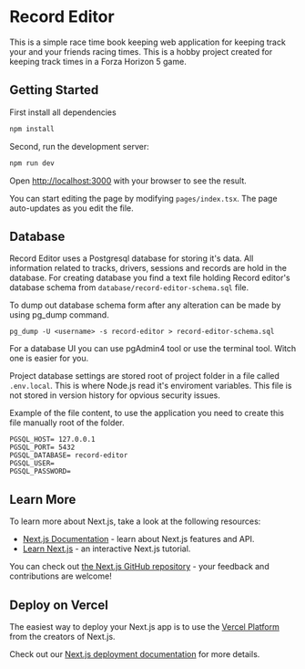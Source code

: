 # Record Editor

This is a simple race time book keeping web application for keeping track your and your friends racing times. This is a hobby project  created for keeping track times in a Forza Horizon 5 game.

## Getting Started

First install all dependencies

```bash
npm install
```

Second, run the development server:

```bash
npm run dev
```

Open [http://localhost:3000](http://localhost:3000) with your browser to see the result.

You can start editing the page by modifying `pages/index.tsx`. The page auto-updates as you edit the file.

## Database

Record Editor uses a Postgresql database for storing it's data. All information related to tracks, drivers, sessions and records are hold in the database. For creating database you find a text file holding Record editor's database schema from `database/record-editor-schema.sql` file.

To dump out database schema form after any alteration can be made by using pg_dump command.

`pg_dump -U <username> -s record-editor > record-editor-schema.sql`

For a database UI you can use pgAdmin4 tool or use the terminal tool. Witch one is easier for you.

Project database settings are stored root of project folder in a file called `.env.local`. This is where Node.js read it's enviroment variables. This file is not stored in version history for opvious security issues.

Example of the file content, to use the application you need to create this file manually root of the folder.

```
PGSQL_HOST= 127.0.0.1
PGSQL_PORT= 5432
PGSQL_DATABASE= record-editor
PGSQL_USER= 
PGSQL_PASSWORD= 
```

## Learn More 

To learn more about Next.js, take a look at the following resources:

- [Next.js Documentation](https://nextjs.org/docs) - learn about Next.js features and API.
- [Learn Next.js](https://nextjs.org/learn) - an interactive Next.js tutorial.

You can check out [the Next.js GitHub repository](https://github.com/vercel/next.js/) - your feedback and contributions are welcome!

## Deploy on Vercel

The easiest way to deploy your Next.js app is to use the [Vercel Platform](https://vercel.com/new?utm_medium=default-template&filter=next.js&utm_source=create-next-app&utm_campaign=create-next-app-readme) from the creators of Next.js.

Check out our [Next.js deployment documentation](https://nextjs.org/docs/deployment) for more details.